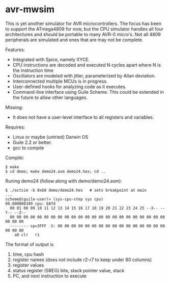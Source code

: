 # avr-mwsim

This is yet another simulator for AVR microcontrollers.   The focus has
been to support the ATmega4809 for now, but the CPU simulator handles all
four architectures and should be portable to many AVR-0 micro's.  Not all
4809 peripherals are simulated and ones that are may not be complete.

Features:
* Integrated with Spice, namely XYCE.
* CPU instructions are decoded and executed N cycles apart where N is the instruction time
* Oscillators are modeled with jitter, parameterized by Allan deviation.
* Interconnected multiple MCUs is in progress.
* User-defined hooks for analyzing code as it executes.
* Command-line interface using Guile Scheme.  This could be extended in the future to allow other languages.

Missing:
* It does not have a user-level interface to all registers and variables.

Requires:
* Linux or maybe (untried) Darwin OS
* Guile 2.2 or better.
* gcc to compile

Compile:
```
$ make
$ cd demo; make demo24.asm demo24.hex; cd ..
```

Runing demo24 (follow along with demo/demo24.asm):
```
$ ./octsim -b 0xb8 demo/demo24.hex   # sets breakpoint at main
...
scheme@(guile-user)> (sys-cpu-step sys cpu)
00.000000349 cpu: b8fd
  00 01 08 09 10 11 12 13 14 15 16 17 18 19 20 21 22 23 24 25 --X-- --Y-- --Z--
  00 00 00 00 00 00 00 00 00 00 00 00 00 00 00 00 00 00 00 00 00 00 00 00 00 00
  -------- sp=3FFF  S: 00 00 00 00 00 00 00 00 00 00 00 00 00 00 00 00 00 00 00
    a0 clr   r1
```

The format of output is
1. time, cpu hash
2. register names (does not include r2-r7 to keep under 80 columns)
3. register values
4. status register (SREG) bits, stack pointer value, stack
5. PC, and next instruction to execute



